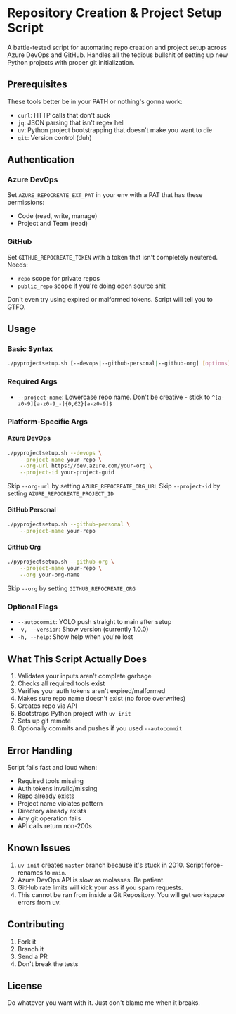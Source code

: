 # Repository Creation & Project Setup Script

A battle-tested script for automating repo creation and project setup across Azure DevOps and GitHub. Handles all the tedious bullshit of setting up new Python projects with proper git initialization.

## Prerequisites

These tools better be in your PATH or nothing's gonna work:
- `curl`: HTTP calls that don't suck
- `jq`: JSON parsing that isn't regex hell
- `uv`: Python project bootstrapping that doesn't make you want to die
- `git`: Version control (duh)

## Authentication

### Azure DevOps
Set `AZURE_REPOCREATE_EXT_PAT` in your env with a PAT that has these permissions:
- Code (read, write, manage)
- Project and Team (read)

### GitHub
Set `GITHUB_REPOCREATE_TOKEN` with a token that isn't completely neutered. Needs:
- `repo` scope for private repos
- `public_repo` scope if you're doing open source shit

Don't even try using expired or malformed tokens. Script will tell you to GTFO.

## Usage

### Basic Syntax
```bash
./pyprojectsetup.sh [--devops|--github-personal|--github-org] [options]
```

### Required Args
- `--project-name`: Lowercase repo name. Don't be creative - stick to `^[a-z0-9][a-z0-9_-]{0,62}[a-z0-9]$`

### Platform-Specific Args

#### Azure DevOps
```bash
./pyprojectsetup.sh --devops \
    --project-name your-repo \
    --org-url https://dev.azure.com/your-org \
    --project-id your-project-guid
```

Skip `--org-url` by setting `AZURE_REPOCREATE_ORG_URL`
Skip `--project-id` by setting `AZURE_REPOCREATE_PROJECT_ID`

#### GitHub Personal
```bash
./pyprojectsetup.sh --github-personal \
    --project-name your-repo
```

#### GitHub Org
```bash
./pyprojectsetup.sh --github-org \
    --project-name your-repo \
    --org your-org-name
```

Skip `--org` by setting `GITHUB_REPOCREATE_ORG`

### Optional Flags
- `--autocommit`: YOLO push straight to main after setup
- `-v, --version`: Show version (currently 1.0.0)
- `-h, --help`: Show help when you're lost

## What This Script Actually Does

1. Validates your inputs aren't complete garbage
2. Checks all required tools exist
3. Verifies your auth tokens aren't expired/malformed
4. Makes sure repo name doesn't exist (no force overwrites)
5. Creates repo via API
6. Bootstraps Python project with `uv init`
7. Sets up git remote
8. Optionally commits and pushes if you used `--autocommit`

## Error Handling

Script fails fast and loud when:
- Required tools missing
- Auth tokens invalid/missing
- Repo already exists
- Project name violates pattern
- Directory already exists
- Any git operation fails
- API calls return non-200s

## Known Issues

1. `uv init` creates `master` branch because it's stuck in 2010. Script force-renames to `main`.
2. Azure DevOps API is slow as molasses. Be patient.
3. GitHub rate limits will kick your ass if you spam requests.
4. This cannot be ran from inside a Git Repository. You will get workspace errors from uv.

## Contributing

1. Fork it
2. Branch it
3. Send a PR
4. Don't break the tests

## License

Do whatever you want with it. Just don't blame me when it breaks.